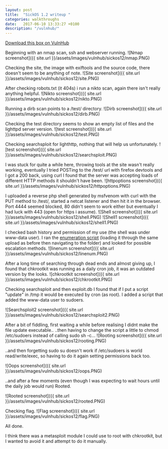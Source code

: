 ```yaml
---
layout: post
title:  "SickOS 1.2 writeup "
categories: walkthroughs
date:   2017-06-10 13:33:27 +0100
description: "/vulnhub/"
---
```


[Download this box on VulnHub](https://www.vulnhub.com/entry/sickos-12,144/)

Beginning with an nmap scan, ssh and webserver running.
![Nmap screenshot]({{ site.url }}/assets/images/vulnhub/sickos12/nmap.PNG)

Checking the site, the image with exiftools and the source code, there doesn't seem to be anything of note.
![Site screenshot]({{ site.url }}/assets/images/vulnhub/sickos12/site.PNG)

After checking robots.txt (it 404s) i run a nikto scan, again there isn't really anything helpful.
![Nikto screenshot]({{ site.url }}/assets/images/vulnhub/sickos12/nikto.PNG)

Running a dirb scan points to a /test/ directory.
![Dirb screenshot]({{ site.url }}/assets/images/vulnhub/sickos12/dirb.PNG)

Checking the test directory seems to show an empty list of files and the lighttpd server version.
![test screenshot]({{ site.url }}/assets/images/vulnhub/sickos12/test.PNG)

Checking searchsploit for lighthttp, nothing that will help us unfortunately.
![test screenshot]({{ site.url }}/assets/images/vulnhub/sickos12/searchsploit.PNG)

I was stuck for quite a while here, throwing tools at the site wasn't really working, eventually I tried POSTing to the /test/ url with firefox devtools and I got a 200 back, using curl I found that the server was accepting loads of different HTTP methods it shouldn't have been.
![httpoptions screenshot]({{ site.url }}/assets/images/vulnhub/sickos12/httpoptions.PNG)


I uploaded a reverse php shell generated by msfvenom with curl with the PUT method to /test/, started a netcat listener and then hit it in the browser. Port 4444 seemed blocked, 80 didn't seem to work either but eventually I had luck with 443 (open for https i assume).
![Shell screenshot]({{ site.url }}/assets/images/vulnhub/sickos12/shell.PNG)
![Shell1 screenshot]({{ site.url }}/assets/images/vulnhub/sickos12/shell1.PNG)

I checked bash history and permission of my use (the shell was under www-data user). I ran the [enumeration script](https://github.com/rebootuser/LinEnum) (loading it through the same upload as before then navigating to the folder) and looked for possible escalation methods.
![linenum screenshot]({{ site.url }}/assets/images/vulnhub/sickos12/linenum.PNG)

After a long time of searching through dead ends and almost giving up, I found that chkrootkit was running as a daily cron job, it was an outdated version by the looks.
![chkrootkit screenshot]({{ site.url }}/assets/images/vulnhub/sickos12/chkrootkit.PNG)

Checking searchsploit and then exploit.db I found that if I put a script "update" in /tmp it would be executed by cron (as root). I added a script that added the www-data user to sudoers.

![Searchsploit2 screenshot]({{ site.url }}/assets/images/vulnhub/sickos12/searchsploit2.PNG)

After a bit of fiddling, first waiting a while before realising I didnt make the file update executable..
..then having to change the script a little to chmod /etc/sudoers instead of calling sudo sh -c...
![Rooting screenshot]({{ site.url }}/assets/images/vulnhub/sickos12/rooting.PNG)

..and then forgetting sudo su doesn't work if /etc/sudoers is world read/write/exec, so having to do it again setting permissions back too.

![Oops screenshot]({{ site.url }}/assets/images/vulnhub/sickos12/oops.PNG)

..and after a few moments (even though I was expecting to wait hours until the daily job would run)
Rooted.

![Rooted screenshot]({{ site.url }}/assets/images/vulnhub/sickos12/rooted.PNG)

Checking flag.
![Flag screenshot]({{ site.url }}/assets/images/vulnhub/sickos12/flag.PNG)

All done.

I think there was a metasploit module I could use to root with chkrootkit, but I wanted to avoid it and attempt to do it manually.

